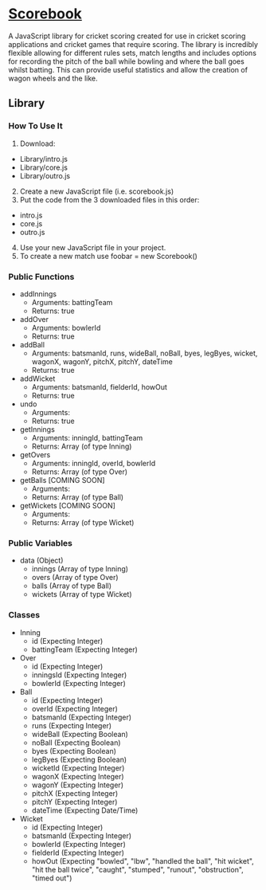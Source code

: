 # [Scorebook](https://www.github.com/ryansmith94/Scorebook)
A JavaScript library for cricket scoring created for use in cricket scoring applications and cricket games that require scoring. The library is incredibly flexible allowing for different rules sets, match lengths and includes options for recording the pitch of the ball while bowling and where the ball goes whilst batting. This can provide useful statistics and allow the creation of wagon wheels and the like.


## Library
### How To Use It
1. Download:
 * Library/intro.js
 * Library/core.js
 * Library/outro.js
2. Create a new JavaScript file (i.e. scorebook.js)
3. Put the code from the 3 downloaded files in this order:
 * intro.js
 * core.js
 * outro.js
4. Use your new JavaScript file in your project.
5. To create a new match use foobar = new Scorebook()


### Public Functions
* addInnings
  * Arguments: battingTeam
  * Returns: true
* addOver
  * Arguments: bowlerId
  * Returns: true
* addBall
  * Arguments: batsmanId, runs, wideBall, noBall, byes, legByes, wicket, wagonX, wagonY, pitchX, pitchY, dateTime
  * Returns: true
* addWicket
  * Arguments: batsmanId, fielderId, howOut
  * Returns: true
* undo
  * Arguments: 
  * Returns: true
* getInnings
  * Arguments: inningId, battingTeam
  * Returns: Array (of type Inning)
* getOvers
  * Arguments: inningId, overId, bowlerId
  * Returns: Array (of type Over)
* getBalls [COMING SOON]
  * Arguments: 
  * Returns: Array (of type Ball)
* getWickets [COMING SOON]
  * Arguments: 
  * Returns: Array (of type Wicket)


### Public Variables
* data (Object)
  * innings (Array of type Inning)
  * overs (Array of type Over)
  * balls (Array of type Ball)
  * wickets (Array of type Wicket)

### Classes
* Inning
  * id (Expecting Integer)
  * battingTeam (Expecting Integer)
* Over
  * id (Expecting Integer)
  * inningsId (Expecting Integer)
  * bowlerId (Expecting Integer)
* Ball
  * id (Expecting Integer)
  * overId (Expecting Integer)
  * batsmanId (Expecting Integer)
  * runs (Expecting Integer)
  * wideBall (Expecting Boolean)
  * noBall (Expecting Boolean)
  * byes (Expecting Boolean)
  * legByes (Expecting Boolean)
  * wicketId (Expecting Integer)
  * wagonX (Expecting Integer)
  * wagonY (Expecting Integer)
  * pitchX (Expecting Integer)
  * pitchY (Expecting Integer)
  * dateTime (Expecting Date/Time)
* Wicket
  * id (Expecting Integer)
  * batsmanId (Expecting Integer)
  * bowlerId (Expecting Integer)
  * fielderId (Expecting Integer)
  * howOut (Expecting "bowled", "lbw", "handled the ball", "hit wicket", "hit the ball twice", "caught", "stumped", "runout", "obstruction", "timed out")
